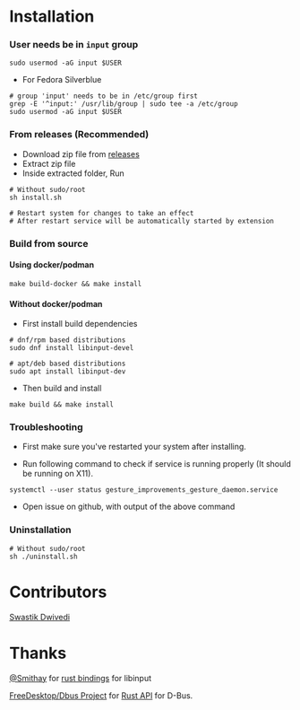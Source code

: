 
# Installation
### User needs be in `input` group
```
sudo usermod -aG input $USER
```
* For Fedora Silverblue
```
# group 'input' needs to be in /etc/group first
grep -E '^input:' /usr/lib/group | sudo tee -a /etc/group
sudo usermod -aG input $USER
```

### **From releases (Recommended)**
- Download zip file from [releases](https://github.com/harshadgavali/gnome-x11-gesture-daemon/releases)
- Extract zip file
- Inside extracted folder, Run 
```
# Without sudo/root
sh install.sh

# Restart system for changes to take an effect
# After restart service will be automatically started by extension
```

### Build from source

#### Using docker/podman
```
make build-docker && make install
```

#### Without docker/podman
* First install build dependencies
```
# dnf/rpm based distributions
sudo dnf install libinput-devel

# apt/deb based distributions
sudo apt install libinput-dev
```
* Then build and install
```
make build && make install
```

### Troubleshooting
- First make sure you've restarted your system after installing.

- Run following command to check if service is running properly (It should be running on X11).
```
systemctl --user status gesture_improvements_gesture_daemon.service
```

- Open issue on github, with output of the above command
### Uninstallation
```
# Without sudo/root
sh ./uninstall.sh
```

# Contributors
[Swastik Dwivedi](https://github.com/drunckj)

# Thanks
[@Smithay](https://github.com/Smithay) for [rust bindings](https://crates.io/crates/input)  for libinput

[FreeDesktop/Dbus Project](https://gitlab.freedesktop.org/dbus/) for [Rust API](https://crates.io/crates/zbus) for D-Bus.
